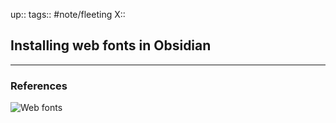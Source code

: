 up::
tags:: #note/fleeting 
X:: 

## Installing web fonts in Obsidian


---

### References

![Web fonts](https://youtu.be/DPEzJ3BPcmY)
